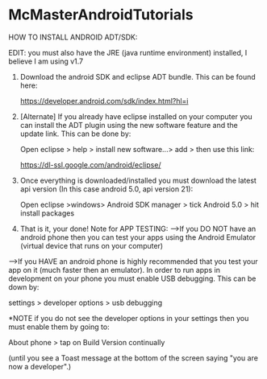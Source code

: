 McMasterAndroidTutorials
========================

HOW TO INSTALL ANDROID ADT/SDK:

EDIT: you must also have the JRE (java runtime environment) installed, I believe I am using v1.7

1. Download the android SDK and eclipse ADT bundle. This can be found here: 

   https://developer.android.com/sdk/index.html?hl=i

2. [Alternate] If you already have eclipse installed on your computer you can install the 
   ADT plugin using the new software feature and the update link. This can be done by:
  
   Open eclipse > help > install new software...> add > then use this link: 

   https://dl-ssl.google.com/android/eclipse/

3. Once everything is downloaded/installed you must download the latest api version 
   (In this case android 5.0, api version 21):

   Open eclipse >windows> Android SDK manager > tick Android 5.0 > hit install packages

4. That is it, your done!
   Note for APP TESTING:
-->If you DO NOT have an android phone then you can test your apps using the Android Emulator 
  (virtual device that runs on your computer)

-->If you HAVE an android phone is highly recommended that you test your app on it 
 (much faster then an emulator). In order to run apps in development on your phone 
 you must enable USB debugging. This can be down by:
 
 settings > developer options > usb debugging

*NOTE if you do not see the developer options in your settings then you must enable 
them by going to:

 About phone > tap on Build Version continually 

(until you see a Toast message at the bottom of the screen saying "you are now a developer".)


